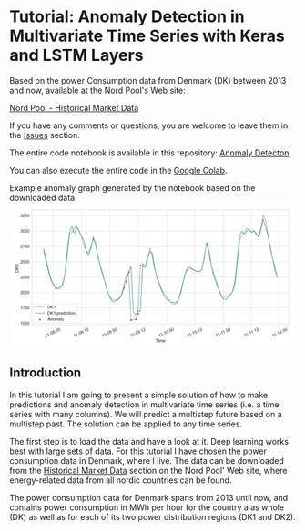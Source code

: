 # Tutorial: Anomaly Detection in Multivariate Time Series with Keras and LSTM Layers

Based on the power Consumption data from Denmark (DK) between 2013 and now, available at the Nord Pool's Web site:

[Nord Pool - Historical Market Data](https://www.nordpoolgroup.com/historical-market-data/)

If you have any comments or questions, you are welcome to leave them in the [Issues](./../../issues) section.

The entire code notebook is available in this repository: [Anomaly Detecton](./anomaly_detection.ipynb)

You can also execute the entire code in the
<a href="https://colab.research.google.com/drive/1JSJAHGhcmyKaWSZy6S9QKoDNqjcOQnsb#scrollTo=JoCh0eqEUGvN" target="_blank">Google Colab</a>.

Example anomaly graph generated by the notebook based on the downloaded data:
![](./images/validation_anomalies_zoomed.png)


## Introduction

In this tutorial I am going to present a simple solution of how to make predictions and anomaly detection in multivariate time series (i.e. a time series with many columns). We will predict a multistep future based on a multistep past. The solution can be applied to any time series.

The first step is to load the data and have a look at it. Deep learning works best with large sets of data. For this tutorial I have chosen the power consumption data in Denmark, where I live. The data can be downloaded from the <a href="https://www.nordpoolgroup.com/historical-market-data/" target="_blank">Historical Market Data</a> section on the Nord Pool' Web site, where energy-related data from all nordic countries can be found.

The power consumption data for Denmark spans from 2013 until now, and contains power consumption in MWh per hour for the country a as whole (DK) as well as for each of its two power distribution regions (DK1 and DK2).
